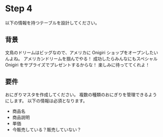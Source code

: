 # Step 4 
以下の情報を持つテーブルを設計してください。

## 背景

文鳥のドリームはビッグなので、アメリカに Onigiri ショップをオープンしたいんよね。
アメリカンドリームを掴んでやる！
成功したらみんなにもスペシャル Onigiri をサプライズでプレゼントするからな！
楽しみに待っててくれよ！

## 要件

おにぎりマスタを作成してください。
複数の種類のおにぎりを管理できるようにします。
以下の情報は必須となります。

- 商品名
- 商品説明
- 単価
- 今販売している？販売していない？
